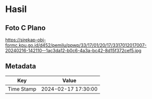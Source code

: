 # Hasil

## Foto C Plano

https://sirekap-obj-formc.kpu.go.id/d452/pemilu/ppwp/33/17/01/20/17/3317012017007-20240216-142110--1ac3da12-b0c6-4a3a-bc42-8d15f372cef5.jpg


## Metadata

| Key        | Value               |
| ---------- | ------------------- |
| Time Stamp | 2024-02-17 17:30:00 |



